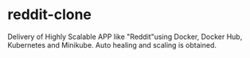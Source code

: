 # reddit-clone
Delivery of Highly Scalable APP like "Reddit"using Docker, Docker Hub, Kubernetes and Minikube. Auto healing and scaling is obtained.
